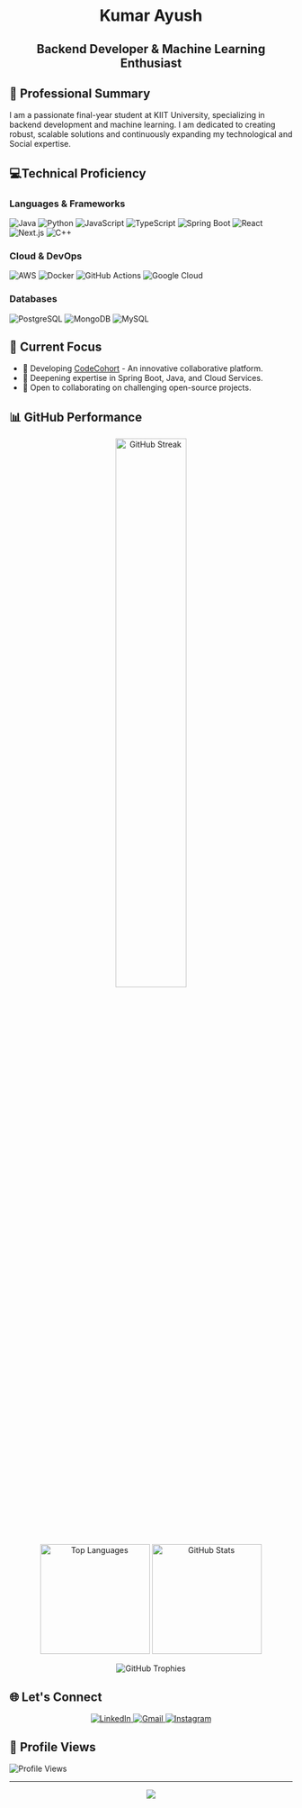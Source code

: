 <h1 align="center">Kumar Ayush</h1>
<h2 align="center">Backend Developer & Machine Learning Enthusiast</h2>

## 🌟 Professional Summary

I am a passionate final-year student at KIIT University, specializing in backend development and machine learning. I am dedicated to creating robust, scalable solutions and continuously expanding my technological and Social expertise.

## 💻Technical Proficiency

### Languages & Frameworks
![Java](https://img.shields.io/badge/-Java-007396?style=flat-square&logo=java&logoColor=white)
![Python](https://img.shields.io/badge/-Python-3776AB?style=flat-square&logo=python&logoColor=white)
![JavaScript](https://img.shields.io/badge/-JavaScript-F7DF1E?style=flat-square&logo=javascript&logoColor=black)
![TypeScript](https://img.shields.io/badge/-TypeScript-3178C6?style=flat-square&logo=typescript&logoColor=white)
![Spring Boot](https://img.shields.io/badge/-Spring_Boot-6DB33F?style=flat-square&logo=spring-boot&logoColor=white)
![React](https://img.shields.io/badge/-React-61DAFB?style=flat-square&logo=react&logoColor=black)
![Next.js](https://img.shields.io/badge/-Next.js-000000?style=flat-square&logo=next.js&logoColor=white)
![C++](https://img.shields.io/badge/-C++-00599C?style=flat-square&logo=cplusplus&logoColor=white)

### Cloud & DevOps
![AWS](https://img.shields.io/badge/-Amazon_AWS-232F3E?style=flat-square&logo=amazon-aws&logoColor=white)
![Docker](https://img.shields.io/badge/-Docker-2496ED?style=flat-square&logo=docker&logoColor=white)
![GitHub Actions](https://img.shields.io/badge/-GitHub_Actions-2088FF?style=flat-square&logo=github-actions&logoColor=white)
![Google Cloud](https://img.shields.io/badge/-Google_Cloud-4285F4?style=flat-square&logo=google-cloud&logoColor=white)

### Databases
![PostgreSQL](https://img.shields.io/badge/-PostgreSQL-336791?style=flat-square&logo=postgresql&logoColor=white)
![MongoDB](https://img.shields.io/badge/-MongoDB-47A248?style=flat-square&logo=mongodb&logoColor=white)
![MySQL](https://img.shields.io/badge/-MySQL-4479A1?style=flat-square&logo=mysql&logoColor=white)

## 🚀 Current Focus

- 🔭 Developing [CodeCohort](https://codecohort-nine.vercel.app) - An innovative collaborative platform.
- 🌱 Deepening expertise in Spring Boot, Java, and Cloud Services.
- 🤝 Open to collaborating on challenging open-source projects.

## 📊 GitHub Performance

<p align="center">
  <img src="https://github-readme-streak-stats.herokuapp.com?user=Kumar-AyushD&theme=dark&hide_border=false&fire=DD2727" alt="GitHub Streak" width="50%" />
</p>

<p align="center">
  <img src="https://github-readme-stats.vercel.app/api/top-langs/?username=Kumar-AyushD&theme=dark&hide_border=false&include_all_commits=true&count_private=true&layout=compact" alt="Top Languages" height="195px" />
  <img src="https://github-readme-stats.vercel.app/api?username=Kumar-AyushD&show_icons=true&theme=dark&hide_border=false" alt="GitHub Stats" height="195px" />
</p>

<p align="center">
  <img src="https://github-profile-trophy.vercel.app/?username=Kumar-AyushD&theme=radical&no-frame=false&no-bg=false&margin-w=4" alt="GitHub Trophies" />
</p>

## 🌐 Let's Connect

<p align="center">
  <a href="https://www.linkedin.com/in/kumar-ayush-3a9543228" target="_blank">
    <img src="https://img.shields.io/badge/LinkedIn-0077B5?style=for-the-badge&logo=linkedin&logoColor=white" alt="LinkedIn"/>
  </a>
  <a href="mailto:krayush2605@gmail.com" target="_blank">
    <img src="https://img.shields.io/badge/Gmail-D14836?style=for-the-badge&logo=gmail&logoColor=white" alt="Gmail"/>
  </a>
  <a href="https://www.instagram.com/_ayushthakur_/" target="_blank">
    <img src="https://img.shields.io/badge/Instagram-E4405F?style=for-the-badge&logo=instagram&logoColor=white" alt="Instagram"/>
  </a>
</p>

## 👀 Profile Views

![Profile Views](https://komarev.com/ghpvc/?username=Kumar-AyushD&color=blueviolet)

---

<p align="center">
  <img src="https://capsule-render.vercel.app/api?type=waving&color=gradient&height=80&section=footer"/>
</p>

